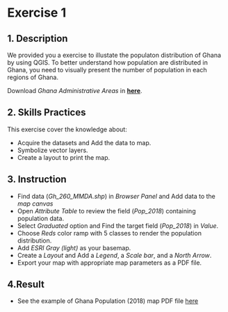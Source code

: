 # Exercise 1

## 1. Description
    
We provided you a exercise to illustate the populaton distribution of Ghana by
using QGIS. To better understand how population are distributed in Ghana, you
need to visually present the number of population in each regions of Ghana.

Download _Ghana Administrative Areas_ in
[**here**](https://github.com/SERVIR-WA/GALUP/tree/master/training/1_lu/datasets). 

## 2. Skills Practices

This exercise cover the knowledge about:

- Acquire the datasets and Add the data to map.
- Symbolize vector layers.
- Create a layout to print the map.

## 3. Instruction
- Find data (_Gh_260_MMDA.shp_) in _Browser Panel_ and Add data to the _map canvas_
- Open _Attribute Table_ to review the field (_Pop_2018_) containing population data.
- Select _Graduated_ option and Find the target field (_Pop_2018_) in _Value_.
- Choose _Reds_ color ramp with 5 classes to render the population distribution.
- Add _ESRI Gray (light)_ as your basemap.
- Create a _Layout_ and Add a _Legend_, a _Scale bar_, and a _North Arrow_.
- Export your map with appropriate map parameters as a PDF file.

## 4.Result

- See the example of Ghana Population (2018) map PDF file
[here](https://github.com/SERVIR-WA/GALUP/blob/master/training/1_lu/pdf_download/MyMap.pdf)

